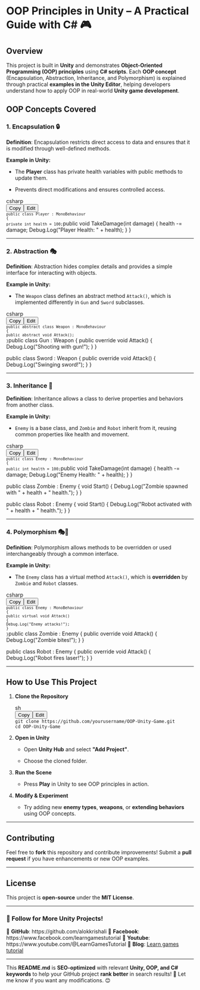 <h1 class="" data-start="61" data-end="123"><strong data-start="63" data-end="118">OOP Principles in Unity – A Practical Guide with C#</strong> 🎮</h1>
<h2 class="" data-start="125" data-end="142"><strong data-start="128" data-end="140">Overview</strong></h2>
<p class="" data-start="143" data-end="502">This project is built in <strong data-start="168" data-end="177">Unity</strong> and demonstrates <strong data-start="195" data-end="243">Object-Oriented Programming (OOP) principles</strong> using <strong data-start="250" data-end="264">C# scripts</strong>. Each <strong data-start="271" data-end="286">OOP concept</strong> (Encapsulation, Abstraction, Inheritance, and Polymorphism) is explained through practical <strong data-start="378" data-end="410">examples in the Unity Editor</strong>, helping developers understand how to apply OOP in real-world <strong data-start="473" data-end="499">Unity game development</strong>.</p>

<h2 class="" data-start="504" data-end="533"><strong data-start="507" data-end="531">OOP Concepts Covered</strong></h2>
<h3 class="" data-start="535" data-end="564"><strong data-start="539" data-end="562">1. Encapsulation 🔒</strong></h3>
<p class="" data-start="565" data-end="690"><strong data-start="565" data-end="579">Definition</strong>: Encapsulation restricts direct access to data and ensures that it is modified through well-defined methods.</p>
<p class="" data-start="692" data-end="715"><strong data-start="692" data-end="713">Example in Unity:</strong></p>

<ul data-start="716" data-end="870">
 	<li class="" data-start="716" data-end="805">
<p class="" data-start="718" data-end="805">The <strong data-start="722" data-end="732">Player</strong> class has private health variables with public methods to update them.</p>
</li>
 	<li class="" data-start="806" data-end="870">
<p class="" data-start="808" data-end="870">Prevents direct modifications and ensures controlled access.</p>
</li>
</ul>
<div class="contain-inline-size rounded-md border-[0.5px] border-token-border-medium relative bg-token-sidebar-surface-primary">
<div class="flex items-center text-token-text-secondary px-4 py-2 text-xs font-sans justify-between h-9 bg-token-sidebar-surface-primary dark:bg-token-main-surface-secondary select-none rounded-t-[5px]">csharp</div>
<div class="sticky top-9">
<div class="absolute bottom-0 right-0 flex h-9 items-center pr-2">
<div class="flex items-center rounded bg-token-sidebar-surface-primary px-2 font-sans text-xs text-token-text-secondary dark:bg-token-main-surface-secondary"><span class="" data-state="closed"><button class="flex gap-1 items-center select-none px-4 py-1" aria-label="Copy">Copy</button></span><span class="" data-state="closed"><button class="flex select-none items-center gap-1 px-4 py-1">Edit</button></span></div>
</div>
</div>
<div class="overflow-y-auto p-4" dir="ltr"><code class="!whitespace-pre language-csharp"><code class="!whitespace-pre language-csharp"><span class="hljs-keyword">public</span> <span class="hljs-keyword">class</span> <span class="hljs-title">Player</span> : <span class="hljs-title">MonoBehaviour</span>
{
<span class="hljs-keyword">private</span> <span class="hljs-built_in">int</span> health = <span class="hljs-number">100</span>;</code></code><span class="hljs-function"><span class="hljs-keyword">public</span></span> <span class="hljs-keyword">void</span> <span class="hljs-title">TakeDamage</span>(<span class="hljs-params"><span class="hljs-built_in">int</span></span> damage)
{
health -= damage;
Debug.Log(<span class="hljs-string">"Player Health: "</span> + health);
}
}

</div>
</div>

<hr class="" data-start="1082" data-end="1085" />

<h3 class="" data-start="1087" data-end="1114"><strong data-start="1091" data-end="1112">2. Abstraction 🎭</strong></h3>
<p class="" data-start="1115" data-end="1228"><strong data-start="1115" data-end="1129">Definition</strong>: Abstraction hides complex details and provides a simple interface for interacting with objects.</p>
<p class="" data-start="1230" data-end="1253"><strong data-start="1230" data-end="1251">Example in Unity:</strong></p>

<ul data-start="1254" data-end="1381">
 	<li class="" data-start="1254" data-end="1381">
<p class="" data-start="1256" data-end="1381">The <code data-start="1260" data-end="1268">Weapon</code> class defines an abstract method <code data-start="1302" data-end="1312">Attack()</code>, which is implemented differently in <code data-start="1350" data-end="1355">Gun</code> and <code data-start="1360" data-end="1367">Sword</code> subclasses.</p>
</li>
</ul>
<div class="contain-inline-size rounded-md border-[0.5px] border-token-border-medium relative bg-token-sidebar-surface-primary">
<div class="flex items-center text-token-text-secondary px-4 py-2 text-xs font-sans justify-between h-9 bg-token-sidebar-surface-primary dark:bg-token-main-surface-secondary select-none rounded-t-[5px]">csharp</div>
<div class="sticky top-9">
<div class="absolute bottom-0 right-0 flex h-9 items-center pr-2">
<div class="flex items-center rounded bg-token-sidebar-surface-primary px-2 font-sans text-xs text-token-text-secondary dark:bg-token-main-surface-secondary"><span class="" data-state="closed"><button class="flex gap-1 items-center select-none px-4 py-1" aria-label="Copy">Copy</button></span><span class="" data-state="closed"><button class="flex select-none items-center gap-1 px-4 py-1">Edit</button></span></div>
</div>
</div>
<div class="overflow-y-auto p-4" dir="ltr"><code class="!whitespace-pre language-csharp"><code class="!whitespace-pre language-csharp"><span class="hljs-keyword">public</span> <span class="hljs-keyword">abstract</span> <span class="hljs-keyword">class</span> <span class="hljs-title">Weapon</span> : <span class="hljs-title">MonoBehaviour</span>
{
<span class="hljs-function"><span class="hljs-keyword">public</span></span> <span class="hljs-keyword">abstract</span> <span class="hljs-keyword">void</span> <span class="hljs-title">Attack</span>();
}</code></code><span class="hljs-keyword">public</span> <span class="hljs-keyword">class</span> <span class="hljs-title">Gun</span> : <span class="hljs-title">Weapon</span>
{
<span class="hljs-function"><span class="hljs-keyword">public</span></span> <span class="hljs-keyword">override</span> <span class="hljs-keyword">void</span> <span class="hljs-title">Attack</span>()
{
Debug.Log(<span class="hljs-string">"Shooting with gun!"</span>);
}
}

<code class="!whitespace-pre language-csharp"><code class="!whitespace-pre language-csharp"></code></code><span class="hljs-keyword">public</span> <span class="hljs-keyword">class</span> <span class="hljs-title">Sword</span> : <span class="hljs-title">Weapon</span>
{
<span class="hljs-function"><span class="hljs-keyword">public</span></span> <span class="hljs-keyword">override</span> <span class="hljs-keyword">void</span> <span class="hljs-title">Attack</span>()
{
Debug.Log(<span class="hljs-string">"Swinging sword!"</span>);
}
}

</div>
</div>

<hr class="" data-start="1717" data-end="1720" />

<h3 class="" data-start="1722" data-end="1749"><strong data-start="1726" data-end="1747">3. Inheritance 🧬</strong></h3>
<p class="" data-start="1750" data-end="1849"><strong data-start="1750" data-end="1764">Definition</strong>: Inheritance allows a class to derive properties and behaviors from another class.</p>
<p class="" data-start="1851" data-end="1874"><strong data-start="1851" data-end="1872">Example in Unity:</strong></p>

<ul data-start="1875" data-end="1997">
 	<li class="" data-start="1875" data-end="1997">
<p class="" data-start="1877" data-end="1997"><code data-start="1877" data-end="1884">Enemy</code> is a base class, and <code data-start="1906" data-end="1914">Zombie</code> and <code data-start="1919" data-end="1926">Robot</code> inherit from it, reusing common properties like health and movement.</p>
</li>
</ul>
<div class="contain-inline-size rounded-md border-[0.5px] border-token-border-medium relative bg-token-sidebar-surface-primary">
<div class="flex items-center text-token-text-secondary px-4 py-2 text-xs font-sans justify-between h-9 bg-token-sidebar-surface-primary dark:bg-token-main-surface-secondary select-none rounded-t-[5px]">csharp</div>
<div class="sticky top-9">
<div class="absolute bottom-0 right-0 flex h-9 items-center pr-2">
<div class="flex items-center rounded bg-token-sidebar-surface-primary px-2 font-sans text-xs text-token-text-secondary dark:bg-token-main-surface-secondary"><span class="" data-state="closed"><button class="flex gap-1 items-center select-none px-4 py-1" aria-label="Copy">Copy</button></span><span class="" data-state="closed"><button class="flex select-none items-center gap-1 px-4 py-1">Edit</button></span></div>
</div>
</div>
<div class="overflow-y-auto p-4" dir="ltr"><code class="!whitespace-pre language-csharp"><code class="!whitespace-pre language-csharp"><span class="hljs-keyword">public</span> <span class="hljs-keyword">class</span> <span class="hljs-title">Enemy</span> : <span class="hljs-title">MonoBehaviour</span>
{
<span class="hljs-keyword">public</span> <span class="hljs-built_in">int</span> health = <span class="hljs-number">100</span>;</code></code><span class="hljs-function"><span class="hljs-keyword">public</span></span> <span class="hljs-keyword">void</span> <span class="hljs-title">TakeDamage</span>(<span class="hljs-params"><span class="hljs-built_in">int</span></span> damage)
{
health -= damage;
Debug.Log(<span class="hljs-string">"Enemy Health: "</span> + health);
}
}

<code class="!whitespace-pre language-csharp"><code class="!whitespace-pre language-csharp"></code></code><span class="hljs-keyword">public</span> <span class="hljs-keyword">class</span> <span class="hljs-title">Zombie</span> : <span class="hljs-title">Enemy</span>
{
<span class="hljs-function"><span class="hljs-keyword">void</span></span> <span class="hljs-title">Start</span>()
{
Debug.Log(<span class="hljs-string">"Zombie spawned with "</span> + health + <span class="hljs-string">" health."</span>);
}
}

<code class="!whitespace-pre language-csharp"><code class="!whitespace-pre language-csharp"></code></code><span class="hljs-keyword">public</span> <span class="hljs-keyword">class</span> <span class="hljs-title">Robot</span> : <span class="hljs-title">Enemy</span>
{
<span class="hljs-function"><span class="hljs-keyword">void</span></span> <span class="hljs-title">Start</span>()
{
Debug.Log(<span class="hljs-string">"Robot activated with "</span> + health + <span class="hljs-string">" health."</span>);
}
}

</div>
</div>

<hr class="" data-start="2460" data-end="2463" />

<h3 class="" data-start="2465" data-end="2495"><strong data-start="2469" data-end="2493">4. Polymorphism 🎭🔄</strong></h3>
<p class="" data-start="2496" data-end="2610"><strong data-start="2496" data-end="2510">Definition</strong>: Polymorphism allows methods to be overridden or used interchangeably through a common interface.</p>
<p class="" data-start="2612" data-end="2635"><strong data-start="2612" data-end="2633">Example in Unity:</strong></p>

<ul data-start="2636" data-end="2747">
 	<li class="" data-start="2636" data-end="2747">
<p class="" data-start="2638" data-end="2747">The <code data-start="2642" data-end="2649">Enemy</code> class has a virtual method <code data-start="2677" data-end="2687">Attack()</code>, which is <strong data-start="2698" data-end="2712">overridden</strong> by <code data-start="2716" data-end="2724">Zombie</code> and <code data-start="2729" data-end="2736">Robot</code> classes.</p>
</li>
</ul>
<div class="contain-inline-size rounded-md border-[0.5px] border-token-border-medium relative bg-token-sidebar-surface-primary">
<div class="flex items-center text-token-text-secondary px-4 py-2 text-xs font-sans justify-between h-9 bg-token-sidebar-surface-primary dark:bg-token-main-surface-secondary select-none rounded-t-[5px]">csharp</div>
<div class="sticky top-9">
<div class="absolute bottom-0 right-0 flex h-9 items-center pr-2">
<div class="flex items-center rounded bg-token-sidebar-surface-primary px-2 font-sans text-xs text-token-text-secondary dark:bg-token-main-surface-secondary"><span class="" data-state="closed"><button class="flex gap-1 items-center select-none px-4 py-1" aria-label="Copy">Copy</button></span><span class="" data-state="closed"><button class="flex select-none items-center gap-1 px-4 py-1">Edit</button></span></div>
</div>
</div>
<div class="overflow-y-auto p-4" dir="ltr"><code class="!whitespace-pre language-csharp"><code class="!whitespace-pre language-csharp"><span class="hljs-keyword">public</span> <span class="hljs-keyword">class</span> <span class="hljs-title">Enemy</span> : <span class="hljs-title">MonoBehaviour</span>
{
<span class="hljs-function"><span class="hljs-keyword">public</span></span> <span class="hljs-keyword">virtual</span> <span class="hljs-keyword">void</span> <span class="hljs-title">Attack</span>()
{
Debug.Log(<span class="hljs-string">"Enemy attacks!"</span>);
}
}</code></code><span class="hljs-keyword">public</span> <span class="hljs-keyword">class</span> <span class="hljs-title">Zombie</span> : <span class="hljs-title">Enemy</span>
{
<span class="hljs-function"><span class="hljs-keyword">public</span></span> <span class="hljs-keyword">override</span> <span class="hljs-keyword">void</span> <span class="hljs-title">Attack</span>()
{
Debug.Log(<span class="hljs-string">"Zombie bites!"</span>);
}
}

<code class="!whitespace-pre language-csharp"><code class="!whitespace-pre language-csharp"></code></code><span class="hljs-keyword">public</span> <span class="hljs-keyword">class</span> <span class="hljs-title">Robot</span> : <span class="hljs-title">Enemy</span>
{
<span class="hljs-function"><span class="hljs-keyword">public</span></span> <span class="hljs-keyword">override</span> <span class="hljs-keyword">void</span> <span class="hljs-title">Attack</span>()
{
Debug.Log(<span class="hljs-string">"Robot fires laser!"</span>);
}
}

</div>
</div>

<hr class="" data-start="3119" data-end="3122" />

<h2 class="" data-start="3124" data-end="3156"><strong data-start="3127" data-end="3154">How to Use This Project</strong></h2>
<ol data-start="3157" data-end="3614">
 	<li class="" data-start="3157" data-end="3287">
<p class="" data-start="3160" data-end="3186"><strong data-start="3160" data-end="3184">Clone the Repository</strong></p>

<div class="contain-inline-size rounded-md border-[0.5px] border-token-border-medium relative bg-token-sidebar-surface-primary">
<div class="flex items-center text-token-text-secondary px-4 py-2 text-xs font-sans justify-between h-9 bg-token-sidebar-surface-primary dark:bg-token-main-surface-secondary select-none rounded-t-[5px]">sh</div>
<div class="sticky top-9">
<div class="absolute bottom-0 right-0 flex h-9 items-center pr-2">
<div class="flex items-center rounded bg-token-sidebar-surface-primary px-2 font-sans text-xs text-token-text-secondary dark:bg-token-main-surface-secondary"><span class="" data-state="closed"><button class="flex gap-1 items-center select-none px-4 py-1" aria-label="Copy">Copy</button></span><span class="" data-state="closed"><button class="flex select-none items-center gap-1 px-4 py-1">Edit</button></span></div>
</div>
</div>
<div class="overflow-y-auto p-4" dir="ltr"><code class="!whitespace-pre language-sh">git <span class="hljs-built_in">clone</span> https://github.com/yourusername/OOP-Unity-Game.git
<span class="hljs-built_in">cd</span> OOP-Unity-Game
</code></div>
</div></li>
 	<li class="" data-start="3288" data-end="3399">
<p class="" data-start="3291" data-end="3310"><strong data-start="3291" data-end="3308">Open in Unity</strong></p>

<ul data-start="3314" data-end="3399">
 	<li class="" data-start="3314" data-end="3366">
<p class="" data-start="3316" data-end="3366">Open <strong data-start="3321" data-end="3334">Unity Hub</strong> and select <strong data-start="3346" data-end="3363">"Add Project"</strong>.</p>
</li>
 	<li class="" data-start="3370" data-end="3399">
<p class="" data-start="3372" data-end="3399">Choose the cloned folder.</p>
</li>
</ul>
</li>
 	<li class="" data-start="3400" data-end="3486">
<p class="" data-start="3403" data-end="3422"><strong data-start="3403" data-end="3420">Run the Scene</strong></p>

<ul data-start="3426" data-end="3486">
 	<li class="" data-start="3426" data-end="3486">
<p class="" data-start="3428" data-end="3486">Press <strong data-start="3434" data-end="3442">Play</strong> in Unity to see OOP principles in action.</p>
</li>
</ul>
</li>
 	<li class="" data-start="3487" data-end="3614">
<p class="" data-start="3490" data-end="3515"><strong data-start="3490" data-end="3513">Modify &amp; Experiment</strong></p>

<ul data-start="3519" data-end="3614">
 	<li class="" data-start="3519" data-end="3614">
<p class="" data-start="3521" data-end="3614">Try adding new <strong data-start="3536" data-end="3551">enemy types</strong>, <strong data-start="3553" data-end="3564">weapons</strong>, or <strong data-start="3569" data-end="3592">extending behaviors</strong> using OOP concepts.</p>
</li>
</ul>
</li>
</ol>

<hr class="" data-start="3616" data-end="3619" />

<h2 class="" data-start="3621" data-end="3642"><strong data-start="3624" data-end="3640">Contributing</strong></h2>
<p class="" data-start="3643" data-end="3783">Feel free to <strong data-start="3656" data-end="3664">fork</strong> this repository and contribute improvements! Submit a <strong data-start="3719" data-end="3735">pull request</strong> if you have enhancements or new OOP examples.</p>


<hr class="" data-start="3785" data-end="3788" />

<h2 class="" data-start="3790" data-end="3806"><strong data-start="3793" data-end="3804">License</strong></h2>
<p class="" data-start="3807" data-end="3867">This project is <strong data-start="3823" data-end="3838">open-source</strong> under the <strong data-start="3849" data-end="3864">MIT License</strong>.</p>


<hr class="" data-start="3869" data-end="3872" />

<h3 class="" data-start="3874" data-end="3918"><strong data-start="3878" data-end="3916">📢 Follow for More Unity Projects!</strong></h3>
<p class="" data-start="3919" data-end="4101">
🔹 <strong>GitHub</strong>: https://github.com/alokkrishali
🔹 <strong>Facebook</strong>: https://www.facebook.com/learngamestutorial
🔹 <strong>Youtube</strong>: https://www.youtube.com/@LearnGamesTutorial
🔹 <strong>Blog</strong>: <a href="https://learngamestutorial.com/">Learn games tutorial</a></p>


<hr class="" data-start="4103" data-end="4106" />
<p class="" data-start="4108" data-end="4305">This <strong data-start="4113" data-end="4126">README.md</strong> is <strong data-start="4130" data-end="4147">SEO-optimized</strong> with relevant <strong data-start="4162" data-end="4193">Unity, OOP, and C# keywords</strong> to help your GitHub project <strong data-start="4222" data-end="4237">rank better</strong> in search results! 🚀 Let me know if you want any modifications. 😊</p>

